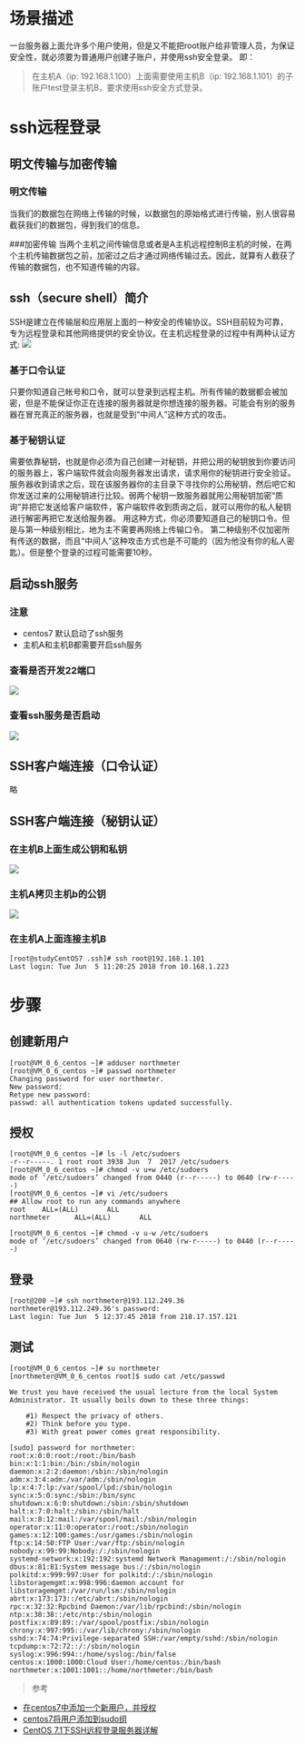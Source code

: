 
# 场景描述
一台服务器上面允许多个用户使用，但是又不能把root账户给非管理人员，为保证安全性，就必须要为普通用户创建子账户，并使用ssh安全登录。
即：
> 在主机A（ip: 192.168.1.100）上面需要使用主机B（ip: 192.168.1.101）的子账户test登录主机B，要求使用ssh安全方式登录。

# ssh远程登录
## 明文传输与加密传输
### 明文传输
当我们的数据包在网络上传输的时候，以数据包的原始格式进行传输，别人很容易截获我们的数据包，得到我们的信息。

###加密传输
当两个主机之间传输信息或者是A主机远程控制B主机的时候，在两个主机传输数据包之前，加密过之后才通过网络传输过去。因此，就算有人截获了传输的数据包，也不知道传输的内容。

## ssh（secure shell）简介
SSH是建立在传输层和应用层上面的一种安全的传输协议。SSH目前较为可靠，专为远程登录和其他网络提供的安全协议。在主机远程登录的过程中有两种认证方式:
![](https://jekyll-github.oss-cn-shenzhen.aliyuncs.com/jekyll-install-guidence/021.png)

### 基于口令认证
只要你知道自己帐号和口令，就可以登录到远程主机。所有传输的数据都会被加密，但是不能保证你正在连接的服务器就是你想连接的服务器。可能会有别的服务器在冒充真正的服务器，也就是受到“中间人”这种方式的攻击。

### 基于秘钥认证
需要依靠秘钥，也就是你必须为自己创建一对秘钥，并把公用的秘钥放到你要访问的服务器上，客户端软件就会向服务器发出请求，请求用你的秘钥进行安全验证。服务器收到请求之后，现在该服务器你的主目录下寻找你的公用秘钥，然后吧它和你发送过来的公用秘钥进行比较。弱两个秘钥一致服务器就用公用秘钥加密“质询”并把它发送给客户端软件，客户端软件收到质询之后，就可以用你的私人秘钥进行解密再把它发送给服务器。
用这种方式，你必须要知道自己的秘钥口令。但是与第一种级别相比，地为主不需要再网络上传输口令。
第二种级别不仅加密所有传送的数据，而且“中间人”这种攻击方式也是不可能的（因为他没有你的私人密匙）。但是整个登录的过程可能需要10秒。

## 启动ssh服务
### 注意
- centos7 默认启动了ssh服务
- 主机A和主机B都需要开启ssh服务

### 查看是否开发22端口
![](https://jekyll-github.oss-cn-shenzhen.aliyuncs.com/jekyll-install-guidence/017.png)

### 查看ssh服务是否启动
![](https://jekyll-github.oss-cn-shenzhen.aliyuncs.com/jekyll-install-guidence/018.png)

## SSH客户端连接（口令认证）
略

## SSH客户端连接（秘钥认证）
### 在主机B上面生成公钥和私钥
![](https://jekyll-github.oss-cn-shenzhen.aliyuncs.com/jekyll-install-guidence/019.png)

### 主机A拷贝主机b的公钥
![](https://jekyll-github.oss-cn-shenzhen.aliyuncs.com/jekyll-install-guidence/020.png)


### 在主机A上面连接主机B
```shell
[root@studyCentOS7 .ssh]# ssh root@192.168.1.101
Last login: Tue Jun  5 11:20:25 2018 from 10.168.1.223
```

# 步骤
## 创建新用户
```shell
[root@VM_0_6_centos ~]# adduser northmeter
[root@VM_0_6_centos ~]# passwd northmeter
Changing password for user northmeter.
New password: 
Retype new password: 
passwd: all authentication tokens updated successfully.
```

## 授权
```shell
[root@VM_0_6_centos ~]# ls -l /etc/sudoers
-r--r-----. 1 root root 3938 Jun  7  2017 /etc/sudoers
[root@VM_0_6_centos ~]# chmod -v u+w /etc/sudoers
mode of ‘/etc/sudoers’ changed from 0440 (r--r-----) to 0640 (rw-r-----)
[root@VM_0_6_centos ~]# vi /etc/sudoers
## Allow root to run any commands anywhere
root    ALL=(ALL)       ALL
northmeter      ALL=(ALL)       ALL

[root@VM_0_6_centos ~]# chmod -v u-w /etc/sudoers
mode of ‘/etc/sudoers’ changed from 0640 (rw-r-----) to 0440 (r--r-----)
```

## 登录
```shell
[root@200 ~]# ssh northmeter@193.112.249.36
northmeter@193.112.249.36's password: 
Last login: Tue Jun  5 12:37:45 2018 from 218.17.157.121
```

## 测试
```shell
[root@VM_0_6_centos ~]# su northmeter
[northmeter@VM_0_6_centos root]$ sudo cat /etc/passwd

We trust you have received the usual lecture from the local System
Administrator. It usually boils down to these three things:

    #1) Respect the privacy of others.
    #2) Think before you type.
    #3) With great power comes great responsibility.

[sudo] password for northmeter: 
root:x:0:0:root:/root:/bin/bash
bin:x:1:1:bin:/bin:/sbin/nologin
daemon:x:2:2:daemon:/sbin:/sbin/nologin
adm:x:3:4:adm:/var/adm:/sbin/nologin
lp:x:4:7:lp:/var/spool/lpd:/sbin/nologin
sync:x:5:0:sync:/sbin:/bin/sync
shutdown:x:6:0:shutdown:/sbin:/sbin/shutdown
halt:x:7:0:halt:/sbin:/sbin/halt
mail:x:8:12:mail:/var/spool/mail:/sbin/nologin
operator:x:11:0:operator:/root:/sbin/nologin
games:x:12:100:games:/usr/games:/sbin/nologin
ftp:x:14:50:FTP User:/var/ftp:/sbin/nologin
nobody:x:99:99:Nobody:/:/sbin/nologin
systemd-network:x:192:192:systemd Network Management:/:/sbin/nologin
dbus:x:81:81:System message bus:/:/sbin/nologin
polkitd:x:999:997:User for polkitd:/:/sbin/nologin
libstoragemgmt:x:998:996:daemon account for libstoragemgmt:/var/run/lsm:/sbin/nologin
abrt:x:173:173::/etc/abrt:/sbin/nologin
rpc:x:32:32:Rpcbind Daemon:/var/lib/rpcbind:/sbin/nologin
ntp:x:38:38::/etc/ntp:/sbin/nologin
postfix:x:89:89::/var/spool/postfix:/sbin/nologin
chrony:x:997:995::/var/lib/chrony:/sbin/nologin
sshd:x:74:74:Privilege-separated SSH:/var/empty/sshd:/sbin/nologin
tcpdump:x:72:72::/:/sbin/nologin
syslog:x:996:994::/home/syslog:/bin/false
centos:x:1000:1000:Cloud User:/home/centos:/bin/bash
northmeter:x:1001:1001::/home/northmeter:/bin/bash
```

> 参考
* [在centos7中添加一个新用户，并授权](https://blog.csdn.net/wangqiuwei07/article/details/75007764)
* [centos7将用户添加到sudo组](https://cloud.tencent.com/info/b6fdf5ea9b40503a31a7f43c8e25e1bf.html)
* [CentOS 7.1下SSH远程登录服务器详解](https://www.linuxidc.com/Linux/2016-03/129204.htm)



